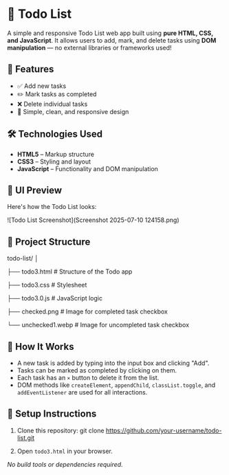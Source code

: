 # 📝 Todo List

A simple and responsive Todo List web app built using **pure HTML, CSS, and JavaScript**. It allows users to add, mark, and delete tasks using **DOM manipulation** — no external libraries or frameworks used!

## 🚀 Features

- ✅ Add new tasks
- ✏️ Mark tasks as completed
- ❌ Delete individual tasks
- 🎨 Simple, clean, and responsive design

## 🛠️ Technologies Used

- **HTML5** – Markup structure
- **CSS3** – Styling and layout
- **JavaScript** – Functionality and DOM manipulation


## 📸 UI Preview

Here's how the Todo List looks:

![Todo List Screenshot](Screenshot 2025-07-10 124158.png)

## 📂 Project Structure

todo-list/
│

├── todo3.html # Structure of the Todo app

├── todo3.css # Stylesheet

├── todo3.0.js # JavaScript logic

├── checked.png # Image for completed task checkbox

└── unchecked1.webp # Image for uncompleted task checkbox




## 🧠 How It Works

- A new task is added by typing into the input box and clicking "Add".
- Tasks can be marked as completed by clicking on them.
- Each task has an `×` button to delete it from the list.
- DOM methods like `createElement`, `appendChild`, `classList.toggle`, and `addEventListener` are used for all interactions.

## 📌 Setup Instructions

1. Clone this repository:
git clone https://github.com/your-username/todo-list.git


2. Open `todo3.html` in your browser.

_No build tools or dependencies required._
